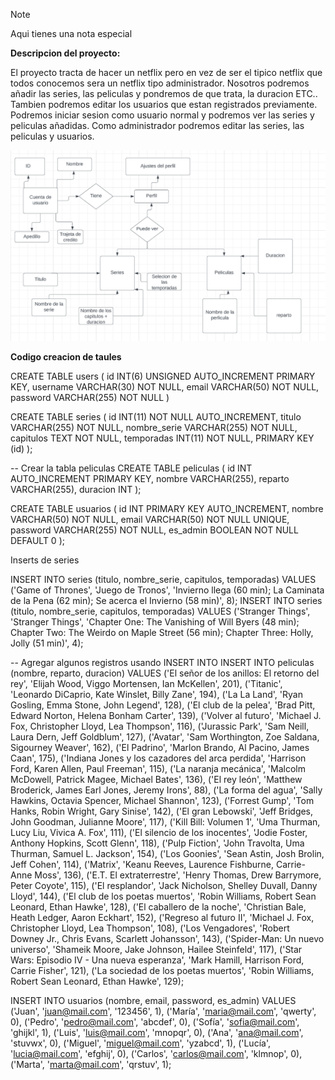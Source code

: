 > [!NOTE]
> Aqui tienes una nota especial



**Descripcion del proyecto:**

El proyecto tracta de hacer un netflix pero en vez de ser el tipico netflix que todos conocemos sera un netflix tipo administrador.
Nosotros podremos añadir las series, las peliculas y pondremos de que trata, la duracion ETC..
Tambien podremos editar los usuarios que estan registrados previamente.
Podremos iniciar sesion como usuario normal y podremos ver las series y peliculas añadidas.
Como administrador podremos editar las series, las peliculas y usuarios. 

![UML](UML/UML_Netflix.png)


**Codigo creacion de taules**

CREATE TABLE users (
   id INT(6) UNSIGNED AUTO_INCREMENT PRIMARY KEY,
   username VARCHAR(30) NOT NULL,
   email VARCHAR(50) NOT NULL,
   password VARCHAR(255) NOT NULL
)

 
CREATE TABLE series (
    id INT(11) NOT NULL AUTO_INCREMENT,
    titulo VARCHAR(255) NOT NULL,
    nombre_serie VARCHAR(255) NOT NULL,
    capitulos TEXT NOT NULL,
    temporadas INT(11) NOT NULL,
    PRIMARY KEY (id)
);


-- Crear la tabla peliculas
CREATE TABLE peliculas (
  id INT AUTO_INCREMENT PRIMARY KEY,
  nombre VARCHAR(255),
  reparto VARCHAR(255),
  duracion INT
);

CREATE TABLE usuarios (
  id INT PRIMARY KEY AUTO_INCREMENT,
  nombre VARCHAR(50) NOT NULL,
  email VARCHAR(50) NOT NULL UNIQUE,
  password VARCHAR(255) NOT NULL,
  es_admin BOOLEAN NOT NULL DEFAULT 0
);


Inserts de series

INSERT INTO series (titulo, nombre_serie, capitulos, temporadas)
VALUES ('Game of Thrones', 'Juego de Tronos', 
        'Invierno llega (60 min); La Caminata de la Pena (62 min); Se acerca el Invierno (58 min)', 8);
INSERT INTO series (titulo, nombre_serie, capitulos, temporadas)
VALUES ('Stranger Things', 'Stranger Things',
        'Chapter One: The Vanishing of Will Byers (48 min); Chapter Two: The Weirdo on Maple Street (56 min); Chapter Three: Holly, Jolly (51 min)', 4);

-- Agregar algunos registros usando INSERT INTO
INSERT INTO peliculas (nombre, reparto, duracion) VALUES 
('El señor de los anillos: El retorno del rey', 'Elijah Wood, Viggo Mortensen, Ian McKellen', 201),
('Titanic', 'Leonardo DiCaprio, Kate Winslet, Billy Zane', 194),
('La La Land', 'Ryan Gosling, Emma Stone, John Legend', 128),
('El club de la pelea', 'Brad Pitt, Edward Norton, Helena Bonham Carter', 139),
('Volver al futuro', 'Michael J. Fox, Christopher Lloyd, Lea Thompson', 116),
('Jurassic Park', 'Sam Neill, Laura Dern, Jeff Goldblum', 127),
('Avatar', 'Sam Worthington, Zoe Saldana, Sigourney Weaver', 162),
('El Padrino', 'Marlon Brando, Al Pacino, James Caan', 175),
('Indiana Jones y los cazadores del arca perdida', 'Harrison Ford, Karen Allen, Paul Freeman', 115),
('La naranja mecánica', 'Malcolm McDowell, Patrick Magee, Michael Bates', 136),
('El rey león', 'Matthew Broderick, James Earl Jones, Jeremy Irons', 88),
('La forma del agua', 'Sally Hawkins, Octavia Spencer, Michael Shannon', 123),
('Forrest Gump', 'Tom Hanks, Robin Wright, Gary Sinise', 142),
('El gran Lebowski', 'Jeff Bridges, John Goodman, Julianne Moore', 117),
('Kill Bill: Volumen 1', 'Uma Thurman, Lucy Liu, Vivica A. Fox', 111),
('El silencio de los inocentes', 'Jodie Foster, Anthony Hopkins, Scott Glenn', 118),
('Pulp Fiction', 'John Travolta, Uma Thurman, Samuel L. Jackson', 154),
('Los Goonies', 'Sean Astin, Josh Brolin, Jeff Cohen', 114),
('Matrix', 'Keanu Reeves, Laurence Fishburne, Carrie-Anne Moss', 136),
('E.T. El extraterrestre', 'Henry Thomas, Drew Barrymore, Peter Coyote', 115),
('El resplandor', 'Jack Nicholson, Shelley Duvall, Danny Lloyd', 144),
('El club de los poetas muertos', 'Robin Williams, Robert Sean Leonard, Ethan Hawke', 128),
('El caballero de la noche', 'Christian Bale, Heath Ledger, Aaron Eckhart', 152),
('Regreso al futuro II', 'Michael J. Fox, Christopher Lloyd, Lea Thompson', 108),
('Los Vengadores', 'Robert Downey Jr., Chris Evans, Scarlett Johansson', 143),
('Spider-Man: Un nuevo universo', 'Shameik Moore, Jake Johnson, Hailee Steinfeld', 117),
('Star Wars: Episodio IV - Una nueva esperanza', 'Mark Hamill, Harrison Ford, Carrie Fisher', 121),
('La sociedad de los poetas muertos', 'Robin Williams, Robert Sean Leonard, Ethan Hawke', 129);


INSERT INTO usuarios (nombre, email, password, es_admin) VALUES
('Juan', 'juan@mail.com', '123456', 1),
('María', 'maria@mail.com', 'qwerty', 0),
('Pedro', 'pedro@mail.com', 'abcdef', 0),
('Sofía', 'sofia@mail.com', 'ghijkl', 1),
('Luis', 'luis@mail.com', 'mnopqr', 0),
('Ana', 'ana@mail.com', 'stuvwx', 0),
('Miguel', 'miguel@mail.com', 'yzabcd', 1),
('Lucía', 'lucia@mail.com', 'efghij', 0),
('Carlos', 'carlos@mail.com', 'klmnop', 0),
('Marta', 'marta@mail.com', 'qrstuv', 1);

